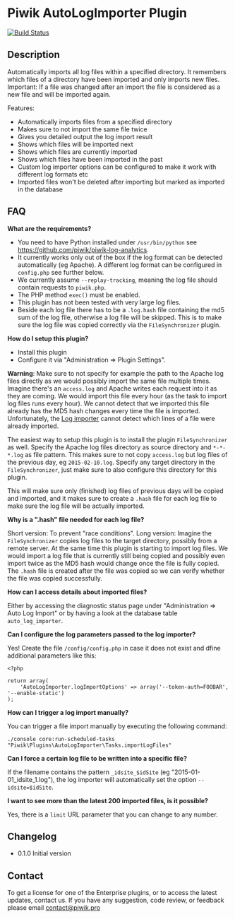 # Piwik AutoLogImporter Plugin

[![Build Status](https://magnum.travis-ci.com/PiwikPRO/plugin-AutoLogImporter.svg?token=YG4RfcyzVryveJy9zhmw&branch=master)](https://magnum.travis-ci.com/PiwikPRO/plugin-AutoLogImporter)

## Description

Automatically imports all log files within a specified directory. It remembers which files of a directory have been
imported and only imports new files. Important: If a file was changed after an import the file is considered as a
new file and will be imported again.

Features:
* Automatically imports files from a specified directory
* Makes sure to not import the same file twice
* Gives you detailed output the log import result
* Shows which files will be imported next
* Shows which files are currently imported
* Shows which files have been imported in the past
* Custom log importer options can be configured to make it work with different log formats etc
* Imported files won't be deleted after importing but marked as imported in the database

## FAQ

__What are the requirements?__

* You need to have Python installed under `/usr/bin/python` see https://github.com/piwik/piwik-log-analytics.
* It currently works only out of the box if the log format can be detected automatically (eg Apache). A different log format can be configured in `config.php` see further below.
* We currently assume `--replay-tracking`, meaning the log file should contain requests to `piwik.php`.
* The PHP method `exec()` must be enabled.
* This plugin has not been tested with very large log files.
* Beside each log file there has to be a `.log.hash` file containing the md5 sum of the log file, otherwise a log file will be skipped. This is to make sure the log file was copied correctly via the `FileSynchronizer` plugin.

__How do I setup this plugin?__

* Install this plugin
* Configure it via "Administration => Plugin Settings".

**Warning**:
Make sure to not specify for example the path to the Apache log files directly as we would possibly import the same file
multiple times. Imagine there's an `access.log` and Apache writes each request into it as they are coming. We would
import this file every hour (as the task to import log files runs every hour). We cannot detect that we imported this
file already has the MD5 hash changes every time the file is imported. Unfortunately, the
[Log importer](https://github.com/piwik/piwik-log-analytics) cannot detect which lines of a file were already imported.

The easiest way to setup this plugin is to install the plugin `FileSynchronizer` as well. Specify the Apache log files
directory as source directory and `*-*-*.log` as file pattern. This makes sure to not copy `access.log` but log files
of the previous day, eg `2015-02-10.log`. Specify any target directory in the `FileSynchronizer`, just make sure to also
configure this directory for this plugin.

This will make sure only (finished) log files of previous days will be copied and imported, and it makes sure to create
a `.hash` file for each log file to make sure the log file will be actually imported.

__Why is a ".hash" file needed for each log file?__

Short version: To prevent "race conditions". Long version: Imagine the `FileSynchronizer` copies log files to the
target directory, possibly from a remote server. At the same time this plugin is starting to import log files. We would
import a log file that is currently still being copied and possibly even import twice as the MD5 hash would change once
the file is fully copied. The `.hash` file is created after the file was copied so we can verify whether the file was
copied successfully.

__How can I access details about imported files?__

Either by accessing the diagnostic status page under "Administration => Auto Log Import" or by having a look at the
database table `auto_log_importer`.

__Can I configure the log parameters passed to the log importer?__

Yes! Create the file `/config/config.php` in case it does not exist and dfine additional parameters like this:

```
<?php

return array(
    'AutoLogImporter.logImportOptions' => array('--token-auth=FOOBAR', '--enable-static')
);
```

__How can I trigger a log import manually?__

You can trigger a file import manually by executing the following command:

`./console core:run-scheduled-tasks "Piwik\Plugins\AutoLogImporter\Tasks.importLogFiles"`

__Can I force a certain log file to be written into a specific file?__

If the filename contains the pattern `_idsite_$idSite` (eg "2015-01-01_idsite_1.log"), the log importer will
automatically set the option `--idsite=$idSite`.

__I want to see more than the latest 200 imported files, is it possible?__

Yes, there is a `limit` URL parameter that you can change to any number.


## Changelog

* 0.1.0 Initial version

## Contact
To get a license for one of the Enterprise plugins, or to access the latest updates, contact us.
If you have any suggestion, code review, or feedback please email contact@piwik.pro

